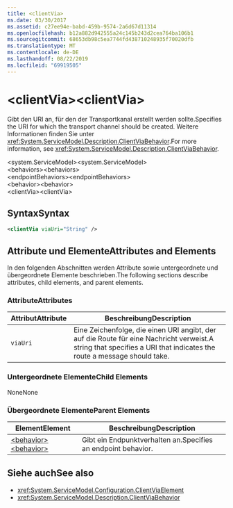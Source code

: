 ```yaml
---
title: <clientVia>
ms.date: 03/30/2017
ms.assetid: c27ee94e-babd-459b-9574-2a6d67d11314
ms.openlocfilehash: b12a882d942555a24c145b243d2cea764ba106b1
ms.sourcegitcommit: 68653db98c5ea7744fd438710248935f70020dfb
ms.translationtype: MT
ms.contentlocale: de-DE
ms.lasthandoff: 08/22/2019
ms.locfileid: "69919505"
---
```

# <a name="clientvia"></a><span data-ttu-id="acd16-101">\<clientVia></span><span class="sxs-lookup"><span data-stu-id="acd16-101">\<clientVia></span></span>
<span data-ttu-id="acd16-102">Gibt den URI an, für den der Transportkanal erstellt werden sollte.</span><span class="sxs-lookup"><span data-stu-id="acd16-102">Specifies the URI for which the transport channel should be created.</span></span> <span data-ttu-id="acd16-103">Weitere Informationen finden Sie unter <xref:System.ServiceModel.Description.ClientViaBehavior>.</span><span class="sxs-lookup"><span data-stu-id="acd16-103">For more information, see <xref:System.ServiceModel.Description.ClientViaBehavior>.</span></span>  
  
 <span data-ttu-id="acd16-104">\<system.ServiceModel></span><span class="sxs-lookup"><span data-stu-id="acd16-104">\<system.ServiceModel></span></span>  
<span data-ttu-id="acd16-105">\<behaviors></span><span class="sxs-lookup"><span data-stu-id="acd16-105">\<behaviors></span></span>  
<span data-ttu-id="acd16-106">\<endpointBehaviors></span><span class="sxs-lookup"><span data-stu-id="acd16-106">\<endpointBehaviors></span></span>  
<span data-ttu-id="acd16-107">\<behavior></span><span class="sxs-lookup"><span data-stu-id="acd16-107">\<behavior></span></span>  
<span data-ttu-id="acd16-108">\<clientVia></span><span class="sxs-lookup"><span data-stu-id="acd16-108">\<clientVia></span></span>  
  
## <a name="syntax"></a><span data-ttu-id="acd16-109">Syntax</span><span class="sxs-lookup"><span data-stu-id="acd16-109">Syntax</span></span>  
  
```xml  
<clientVia viaUri="String" />
```  
  
## <a name="attributes-and-elements"></a><span data-ttu-id="acd16-110">Attribute und Elemente</span><span class="sxs-lookup"><span data-stu-id="acd16-110">Attributes and Elements</span></span>  
 <span data-ttu-id="acd16-111">In den folgenden Abschnitten werden Attribute sowie untergeordnete und übergeordnete Elemente beschrieben.</span><span class="sxs-lookup"><span data-stu-id="acd16-111">The following sections describe attributes, child elements, and parent elements.</span></span>  
  
### <a name="attributes"></a><span data-ttu-id="acd16-112">Attribute</span><span class="sxs-lookup"><span data-stu-id="acd16-112">Attributes</span></span>  
  
|<span data-ttu-id="acd16-113">Attribut</span><span class="sxs-lookup"><span data-stu-id="acd16-113">Attribute</span></span>|<span data-ttu-id="acd16-114">Beschreibung</span><span class="sxs-lookup"><span data-stu-id="acd16-114">Description</span></span>|  
|---------------|-----------------|  
|`viaUri`|<span data-ttu-id="acd16-115">Eine Zeichenfolge, die einen URI angibt, der auf die Route für eine Nachricht verweist.</span><span class="sxs-lookup"><span data-stu-id="acd16-115">A string that specifies a URI that indicates the route a message should take.</span></span>|  
  
### <a name="child-elements"></a><span data-ttu-id="acd16-116">Untergeordnete Elemente</span><span class="sxs-lookup"><span data-stu-id="acd16-116">Child Elements</span></span>  
 <span data-ttu-id="acd16-117">None</span><span class="sxs-lookup"><span data-stu-id="acd16-117">None</span></span>  
  
### <a name="parent-elements"></a><span data-ttu-id="acd16-118">Übergeordnete Elemente</span><span class="sxs-lookup"><span data-stu-id="acd16-118">Parent Elements</span></span>  
  
|<span data-ttu-id="acd16-119">Element</span><span class="sxs-lookup"><span data-stu-id="acd16-119">Element</span></span>|<span data-ttu-id="acd16-120">Beschreibung</span><span class="sxs-lookup"><span data-stu-id="acd16-120">Description</span></span>|  
|-------------|-----------------|  
|[<span data-ttu-id="acd16-121">\<behavior></span><span class="sxs-lookup"><span data-stu-id="acd16-121">\<behavior></span></span>](behavior-of-endpointbehaviors.md)|<span data-ttu-id="acd16-122">Gibt ein Endpunktverhalten an.</span><span class="sxs-lookup"><span data-stu-id="acd16-122">Specifies an endpoint behavior.</span></span>|  
  
## <a name="see-also"></a><span data-ttu-id="acd16-123">Siehe auch</span><span class="sxs-lookup"><span data-stu-id="acd16-123">See also</span></span>

- <xref:System.ServiceModel.Configuration.ClientViaElement>
- <xref:System.ServiceModel.Description.ClientViaBehavior>
